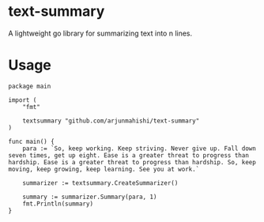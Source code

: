 # text-summary
A lightweight go library for summarizing text into n lines.

# Usage
```
package main

import (
	"fmt"

	textsummary "github.com/arjunmahishi/text-summary"
)

func main() {
	para := `So, keep working. Keep striving. Never give up. Fall down seven times, get up eight. Ease is a greater threat to progress than hardship. Ease is a greater threat to progress than hardship. So, keep moving, keep growing, keep learning. See you at work.`

	summarizer := textsummary.CreateSummarizer()

	summary := summarizer.Summary(para, 1)
	fmt.Println(summary)
}

```